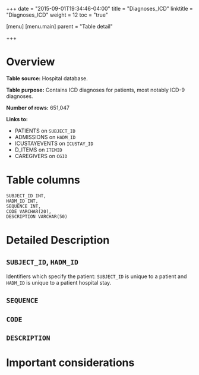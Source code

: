 +++
date = "2015-09-01T19:34:46-04:00"
title = "Diagnoses_ICD"
linktitle = "Diagnoses_ICD"
weight = 12
toc = "true"

[menu]
  [menu.main]
    parent = "Table detail"

+++

# Overview

**Table source:** Hospital database.

**Table purpose:** Contains ICD diagnoses for patients, most notably ICD-9 diagnoses.

**Number of rows:** 651,047

**Links to:**

* PATIENTS on `SUBJECT_ID`
* ADMISSIONS on `HADM_ID`
* ICUSTAYEVENTS on `ICUSTAY_ID`
* D_ITEMS on `ITEMID`
* CAREGIVERS on `CGID`

# Table columns

	SUBJECT_ID INT, 
	HADM_ID INT, 
	SEQUENCE INT, 
	CODE VARCHAR(20), 
	DESCRIPTION VARCHAR(50)
	
# Detailed Description

## `SUBJECT_ID`, `HADM_ID`


Identifiers which specify the patient: `SUBJECT_ID` is unique to a patient and `HADM_ID` is unique to a patient hospital stay.
## `SEQUENCE`

## `CODE`

## `DESCRIPTION`


# Important considerations